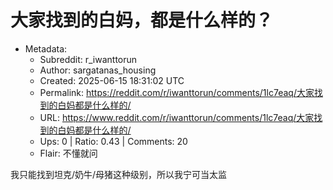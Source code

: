 # 大家找到的白妈，都是什么样的？

- Metadata:
  - Subreddit: r_iwanttorun
  - Author: sargatanas_housing
  - Created: 2025-06-15 18:31:02 UTC
  - Permalink: https://reddit.com/r/iwanttorun/comments/1lc7eaq/大家找到的白妈都是什么样的/
  - URL: https://www.reddit.com/r/iwanttorun/comments/1lc7eaq/大家找到的白妈都是什么样的/
  - Ups: 0 | Ratio: 0.43 | Comments: 20
  - Flair: 不懂就问


我只能找到坦克/奶牛/母猪这种级别，所以我宁可当太监

